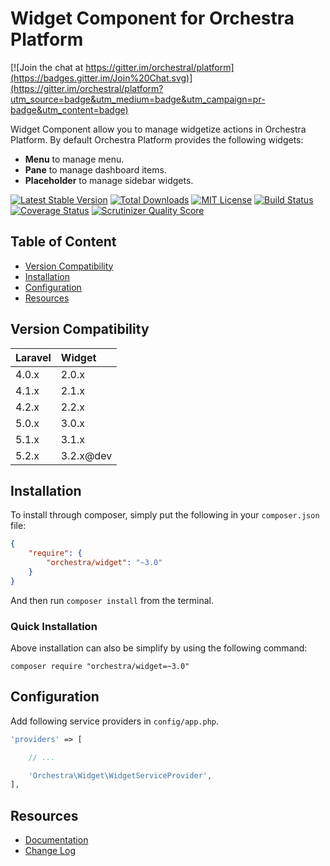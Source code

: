 Widget Component for Orchestra Platform
==============

[![Join the chat at https://gitter.im/orchestral/platform](https://badges.gitter.im/Join%20Chat.svg)](https://gitter.im/orchestral/platform?utm_source=badge&utm_medium=badge&utm_campaign=pr-badge&utm_content=badge)

Widget Component allow you to manage widgetize actions in Orchestra Platform. By default Orchestra Platform provides the following widgets:

* **Menu** to manage menu.
* **Pane** to manage dashboard items.
* **Placeholder** to manage sidebar widgets.

[![Latest Stable Version](https://img.shields.io/github/release/orchestral/widget.svg?style=flat-square)](https://packagist.org/packages/orchestra/widget)
[![Total Downloads](https://img.shields.io/packagist/dt/orchestra/widget.svg?style=flat-square)](https://packagist.org/packages/orchestra/widget)
[![MIT License](https://img.shields.io/packagist/l/orchestra/widget.svg?style=flat-square)](https://packagist.org/packages/orchestra/widget)
[![Build Status](https://img.shields.io/travis/orchestral/widget/master.svg?style=flat-square)](https://travis-ci.org/orchestral/widget)
[![Coverage Status](https://img.shields.io/coveralls/orchestral/widget/master.svg?style=flat-square)](https://coveralls.io/r/orchestral/widget?branch=master)
[![Scrutinizer Quality Score](https://img.shields.io/scrutinizer/g/orchestral/widget/master.svg?style=flat-square)](https://scrutinizer-ci.com/g/orchestral/widget/)

## Table of Content

* [Version Compatibility](#version-compatibility)
* [Installation](#installation)
* [Configuration](#configuration)
* [Resources](#resources)

## Version Compatibility

Laravel    | Widget
:----------|:----------
 4.0.x     | 2.0.x
 4.1.x     | 2.1.x
 4.2.x     | 2.2.x
 5.0.x     | 3.0.x
 5.1.x     | 3.1.x
 5.2.x     | 3.2.x@dev

## Installation

To install through composer, simply put the following in your `composer.json` file:

```json
{
	"require": {
		"orchestra/widget": "~3.0"
	}
}
```

And then run `composer install` from the terminal.

### Quick Installation

Above installation can also be simplify by using the following command:

    composer require "orchestra/widget=~3.0"

## Configuration

Add following service providers in `config/app.php`.

```php
'providers' => [

	// ...

	'Orchestra\Widget\WidgetServiceProvider',
],
```

## Resources

* [Documentation](http://orchestraplatform.com/docs/latest/components/widget)
* [Change Log](http://orchestraplatform.com/docs/latest/components/widget/changes#v3-1)
